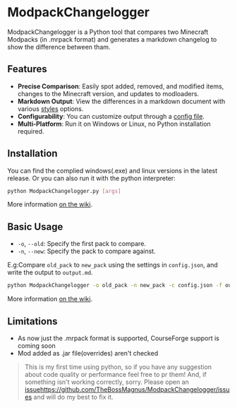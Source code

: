 # ModpackChangelogger
ModpackChangelogger is a Python tool that compares two Minecraft Modpacks (in .mrpack format) and generates a markdown changelog to show the difference between tham.


## Features
- **Precise Comparison**: Easily spot added, removed, and modified items, changes to the Minecraft version, and updates to modloaders.
- **Markdown Output**: View the differences in a markdown document with various [styles](https://github.com/TheBossMagnus/ModpackChangelogger/wiki/Configuration#format-section) options.
- **Configurability**: You can customize output through a [config file](https://github.com/TheBossMagnus/ModpackChangelogger/wiki/Configuration).
- **Multi-Platform**: Run it on Windows or Linux, no Python installation required.

## Installation
You can find the complied windows(.exe) and linux versions in the latest release.
Or you can also run it with the python interpreter:
```bash
python ModpackChangelogger.py [args]
```
More information [on the wiki](https://github.com/TheBossMagnus/ModpackChangelogger/wiki/Install-and-run).
## Basic Usage
- `-o`, `--old`: Specify the first pack to compare.
- `-n`, `--new`: Specify the pack to compare  against.

E.g:Compare `old_pack` to `new_pack` using the settings in `config.json`, and write the output to `output.md`.
```bash
python ModpackChangelogger -o old_pack -n new_pack -c config.json -f output.md
```
More information [on the wiki](https://github.com/TheBossMagnus/ModpackChangelogger/wiki/Commands).

## Limitations
* As now just the .mrpack format is supported, CourseForge support is coming soon
* Mod added as .jar file(overrides) aren't checked

>This is my first time using python, so if you have any suggestion about code quality or performance feel free to pr them! And, if something isn't working correctly, sorry. Please open an [issue](https://github.com/TheBossMagnus/ModpackChangelogger/issues)https://github.com/TheBossMagnus/ModpackChangelogger/issues and will do my best to fix it.
